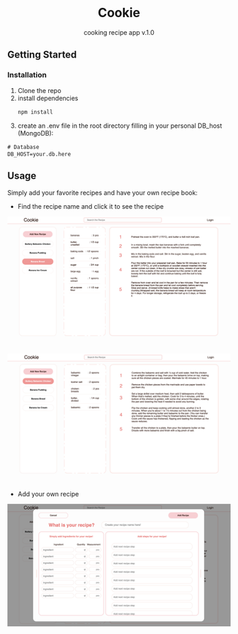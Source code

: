 <!-- PROJECT LOGO -->
<br />
<h1 align="center">Cookie</h1>
<p align="center">cooking recipe app v.1.0</p>

<!-- GETTING STARTED -->

## Getting Started

### Installation

1. Clone the repo
2. install dependencies
   ```sh
   npm install
   ```
3. create an .env file in the root directory filling in your personal DB_host (MongoDB):

```
# Database
DB_HOST=your.db.here

```

<!-- USAGE EXAMPLES -->

## Usage

Simply add your favorite recipes and have your own recipe book:

- Find the recipe name and click it to see the recipe <br />

![recipe1](client/img/Recipe1.png) <br /> <br />

![recipe2](client/img/Recipe2.png) <br /><br />

- Add your own recipe <br />

![AddRecipe](client/img/AddRecipe.png)
